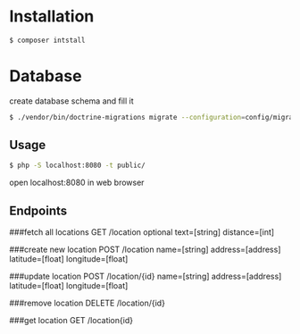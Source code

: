 # Installation
```sh
$ composer intstall
```
# Database
create database schema and fill it
```sh
$ ./vendor/bin/doctrine-migrations migrate --configuration=config/migrations.yml
```

## Usage
```sh
$ php -S localhost:8080 -t public/
```
open localhost:8080 in web browser

## Endpoints
###fetch all locations 
GET /location 
optional
text=[string] 
distance=[int]

###create new location
POST /location 
name=[string]
address=[address]
latitude=[float]
longitude=[float]

###update location
POST /location/{id}
name=[string]
address=[address]
latitude=[float]
longitude=[float]

###remove location
DELETE /location/{id}

###get location
GET /location{id}

